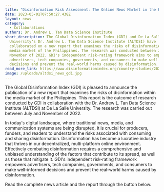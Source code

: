 ```yaml
---
title: "Disinformation Risk Assessment: The Online News Market in the Philippines"
date: 2023-05-01T07:50:27.438Z
layout: news
category:
  - Collaborations
authors: Dr. Andrew L. Tan Data Science Institute
short_description: The Global Disinformation Index (GDI) and De La Salle
  University's Dr. Andrew L. Tan Data Science Institute (ALTDSI) have
  collaborated on a new report that examines the risks of disinformation in the
  media market of the Philippines. The research was conducted between July and
  November of 2022. GDI's independent risk-rating framework aims to empower
  advertisers, tech companies, governments, and consumers to make well-informed
  decisions and prevent the real-world harms caused by disinformation.
read_more_link: https://www.disinformationindex.org/country-studies/2023-02-15-disinformation-risk-assessment-the-online-news-market-in-the-philippines
image: /uploads/altdsi_news_gdi.jpg
---
```

The Global Disinformation Index (GDI) is pleased to announce the publication of a new report that examines the risks of disinformation within the media market of the Philippines. This report is the outcome of research conducted by GDI in collaboration with the Dr. Andrew L. Tan Data Science Institute (ALTDSI) at De La Salle University. The research was carried out between July and November of 2022. 

In today's digital landscape, where traditional news, media, and communication systems are being disrupted, it is crucial for producers, funders, and readers to understand the risks associated with consuming and sharing disinformation. Disinformation has become a lucrative industry that thrives in our decentralized, multi-platform online environment. Effectively combating disinformation requires a comprehensive and unbiased understanding of the factors that contribute to its spread, as well as those that mitigate it. GDI's independent risk-rating framework empowers advertisers, tech companies, governments, and consumers to make well-informed decisions and prevent the real-world harms caused by disinformation. 

Read the complete news article and the report through the button below.